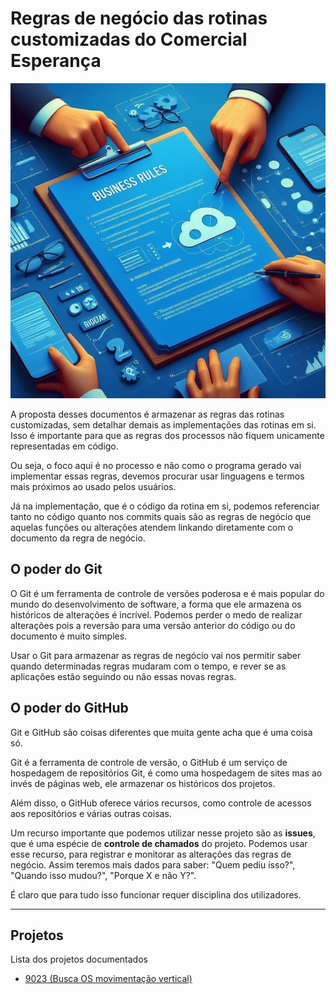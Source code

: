 # Regras de negócio das rotinas customizadas do Comercial Esperança

![Imagem](./regras_negocio.jpg)

A proposta desses documentos é armazenar as regras das rotinas customizadas, sem detalhar demais as implementações das rotinas em si. Isso é importante para que as regras dos processos não fiquem unicamente representadas em código.

Ou seja, o foco aqui é no processo e não como o programa gerado vai implementar essas regras, devemos procurar usar linguagens e termos mais próximos ao usado pelos usuários.

Já na implementação, que é o código da rotina em si, podemos referenciar tanto no código quanto nos commits quais são as regras de negócio que aquelas funções ou alterações atendem linkando diretamente com o documento da regra de negócio.

## O poder do Git

O Git é um ferramenta de controle de versões poderosa e é mais popular do mundo do desenvolvimento de software, a forma que ele armazena os históricos de alterações é incrível. Podemos perder o medo de realizar alterações pois a reversão para uma versão anterior do código ou do documento é muito simples.

Usar o Git para armazenar as regras de negócio vai nos permitir saber quando determinadas regras mudaram com o tempo, e rever se as aplicações estão seguindo ou não essas novas regras.

## O poder do GitHub

Git e GitHub são coisas diferentes que muita gente acha que é uma coisa só.

Git é a ferramenta de controle de versão, o GitHub é um serviço de hospedagem de repositórios Git, é como uma hospedagem de sites mas ao invés de páginas web, ele armazenar os históricos dos projetos.

Além disso, o GitHub oferece vários recursos, como controle de acessos aos repositórios e várias outras coisas.

Um recurso importante que podemos utilizar nesse projeto são as **issues**, que é uma espécie de **controle de chamados** do projeto. Podemos usar esse recurso, para registrar e monitorar as alterações das regras de negócio. Assim teremos mais dados para saber: "Quem pediu isso?", "Quando isso mudou?", "Porque X e não Y?".

É claro que para tudo isso funcionar requer disciplina dos utilizadores.

---

## Projetos

Lista dos projetos documentados

- [9023 (Busca OS movimentação vertical)](./9023/9023.md)
